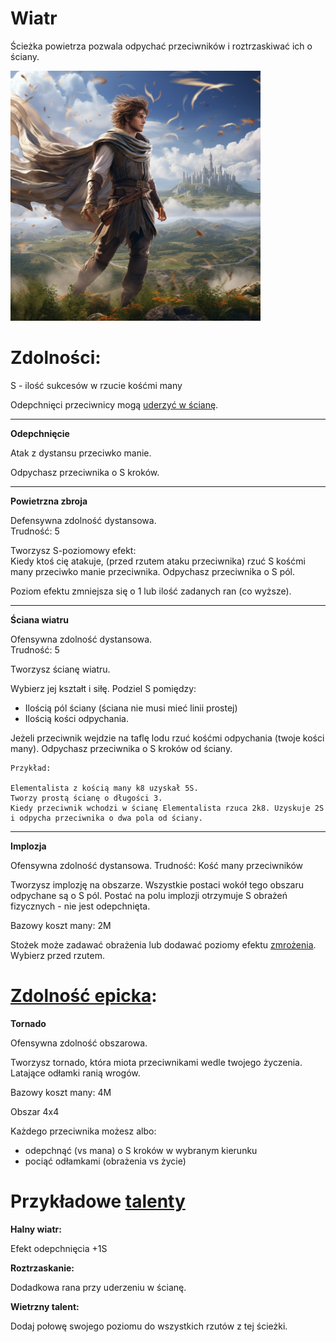 # Wiatr

Ścieżka powietrza pozwala odpychać przeciwników i roztrzaskiwać ich o ściany.

<img src="imgs/wiatr.png" width="400">

# Zdolności:

S - ilość sukcesów w rzucie kośćmi many

Odepchnięci przeciwnicy mogą [uderzyć w ścianę](/docs/uderzenie-w-sciane.md).
___

**Odepchnięcie**

Atak z dystansu przeciwko manie.

Odpychasz przeciwnika o S kroków.
___
**Powietrzna zbroja**

Defensywna zdolność dystansowa.\
Trudność: 5

Tworzysz S-poziomowy efekt:\
Kiedy ktoś cię atakuje, (przed rzutem ataku przeciwnika) rzuć S kośćmi many przeciwko manie przeciwnika. Odpychasz przeciwnika o S pól.

Poziom efektu zmniejsza się o 1 lub ilość zadanych ran (co wyższe).
___
**Ściana wiatru**

Ofensywna zdolność dystansowa.\
Trudność: 5

Tworzysz ścianę wiatru.

Wybierz jej kształt i siłę.
Podziel S pomiędzy:
* Ilością pól ściany (ściana nie musi mieć linii prostej)
* Ilością kości odpychania.

Jeżeli przeciwnik wejdzie na taflę lodu rzuć kośćmi odpychania (twoje kości many). Odpychasz przeciwnika o S kroków od ściany.

```
Przykład:

Elementalista z kością many k8 uzyskał 5S.
Tworzy prostą ścianę o długości 3.
Kiedy przeciwnik wchodzi w ścianę Elementalista rzuca 2k8. Uzyskuje 2S i odpycha przeciwnika o dwa pola od ściany.

```
___
**Implozja**

Ofensywna zdolność dystansowa.
Trudność: Kość many przeciwników

Tworzysz implozję na obszarze. Wszystkie postaci wokół tego obszaru odpychane są o S pól. Postać na polu implozji otrzymuje S obrażeń fizycznych - nie jest odepchnięta.

Bazowy koszt many: 2M

Stożek może zadawać obrażenia lub dodawać poziomy efektu [zmrożenia](/docs/efekty/zmrozenie.md).
Wybierz przed rzutem.

# [Zdolność epicka](/docs/zdolnosc-epicka.md):

**Tornado**

Ofensywna zdolność obszarowa.

Tworzysz tornado, która miota przeciwnikami wedle twojego życzenia.\
Latające odłamki ranią wrogów.

Bazowy koszt many: 4M

Obszar 4x4

Każdego przeciwnika możesz albo:
* odepchnąć (vs mana) o S kroków w wybranym kierunku
* pociąć odłamkami (obrażenia vs życie)

# Przykładowe [talenty](/docs/talent.md)

**Halny wiatr:**

Efekt odepchnięcia +1S

**Roztrzaskanie:**

Dodadkowa rana przy uderzeniu w ścianę.

**Wietrzny talent:**

Dodaj połowę swojego poziomu do wszystkich rzutów z tej ścieżki.

